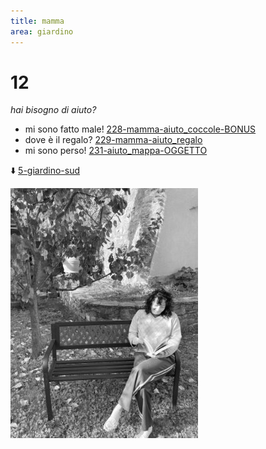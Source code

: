 ```yaml
---
title: mamma
area: giardino
---
```

# 12
_hai bisogno di aiuto?_

- mi sono fatto male! [228-mamma-aiuto_coccole-BONUS](228-mamma-aiuto_coccole-BONUS.md)
- dove è il regalo? [229-mamma-aiuto_regalo](229-mamma-aiuto_regalo.md)
- mi sono perso! [231-aiuto_mappa-OGGETTO](231-aiuto_mappa-OGGETTO.md)

⬇️ [5-giardino-sud](5-giardino-sud.md) 

![foto_130](_assets/preview/foto_130.jpg)